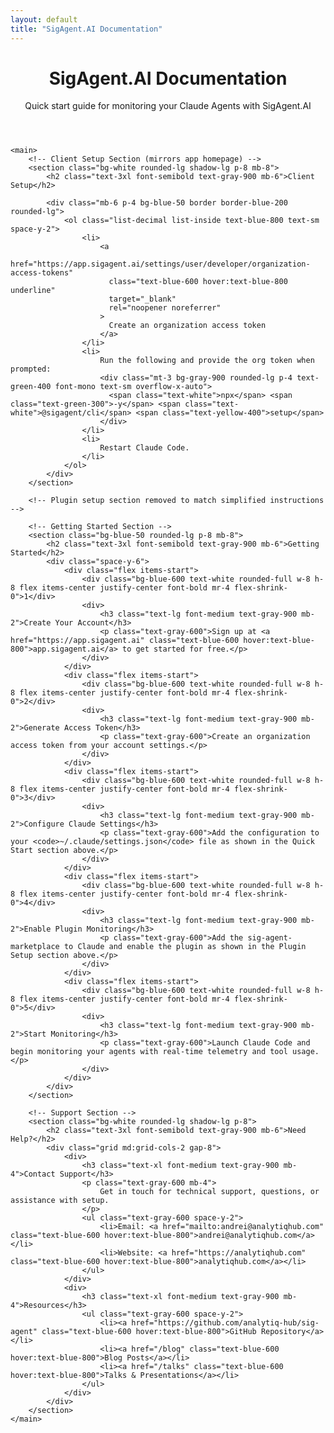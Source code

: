 ```yaml
---
layout: default
title: "SigAgent.AI Documentation"
---
```


<div class="max-w-4xl mx-auto px-4 sm:px-6 md:px-8 py-8">
    <header class="mb-8">
        <h1 class="text-4xl font-bold text-gray-900 mb-4">SigAgent.AI Documentation</h1>
        <p class="text-xl text-gray-600">
            Quick start guide for monitoring your Claude Agents with SigAgent.AI
        </p>
    </header>

    <main>
        <!-- Client Setup Section (mirrors app homepage) -->
        <section class="bg-white rounded-lg shadow-lg p-8 mb-8">
            <h2 class="text-3xl font-semibold text-gray-900 mb-6">Client Setup</h2>

            <div class="mb-6 p-4 bg-blue-50 border border-blue-200 rounded-lg">
                <ol class="list-decimal list-inside text-blue-800 text-sm space-y-2">
                    <li>
                        <a 
                          href="https://app.sigagent.ai/settings/user/developer/organization-access-tokens"
                          class="text-blue-600 hover:text-blue-800 underline"
                          target="_blank"
                          rel="noopener noreferrer"
                        >
                          Create an organization access token
                        </a>
                    </li>
                    <li>
                        Run the following and provide the org token when prompted:
                        <div class="mt-3 bg-gray-900 rounded-lg p-4 text-green-400 font-mono text-sm overflow-x-auto">
                          <span class="text-white">npx</span> <span class="text-green-300">-y</span> <span class="text-white">@sigagent/cli</span> <span class="text-yellow-400">setup</span>
                        </div>
                    </li>
                    <li>
                        Restart Claude Code.
                    </li>
                </ol>
            </div>
        </section>

        <!-- Plugin setup section removed to match simplified instructions -->

        <!-- Getting Started Section -->
        <section class="bg-blue-50 rounded-lg p-8 mb-8">
            <h2 class="text-3xl font-semibold text-gray-900 mb-6">Getting Started</h2>
            <div class="space-y-6">
                <div class="flex items-start">
                    <div class="bg-blue-600 text-white rounded-full w-8 h-8 flex items-center justify-center font-bold mr-4 flex-shrink-0">1</div>
                    <div>
                        <h3 class="text-lg font-medium text-gray-900 mb-2">Create Your Account</h3>
                        <p class="text-gray-600">Sign up at <a href="https://app.sigagent.ai" class="text-blue-600 hover:text-blue-800">app.sigagent.ai</a> to get started for free.</p>
                    </div>
                </div>
                <div class="flex items-start">
                    <div class="bg-blue-600 text-white rounded-full w-8 h-8 flex items-center justify-center font-bold mr-4 flex-shrink-0">2</div>
                    <div>
                        <h3 class="text-lg font-medium text-gray-900 mb-2">Generate Access Token</h3>
                        <p class="text-gray-600">Create an organization access token from your account settings.</p>
                    </div>
                </div>
                <div class="flex items-start">
                    <div class="bg-blue-600 text-white rounded-full w-8 h-8 flex items-center justify-center font-bold mr-4 flex-shrink-0">3</div>
                    <div>
                        <h3 class="text-lg font-medium text-gray-900 mb-2">Configure Claude Settings</h3>
                        <p class="text-gray-600">Add the configuration to your <code>~/.claude/settings.json</code> file as shown in the Quick Start section above.</p>
                    </div>
                </div>
                <div class="flex items-start">
                    <div class="bg-blue-600 text-white rounded-full w-8 h-8 flex items-center justify-center font-bold mr-4 flex-shrink-0">4</div>
                    <div>
                        <h3 class="text-lg font-medium text-gray-900 mb-2">Enable Plugin Monitoring</h3>
                        <p class="text-gray-600">Add the sig-agent-marketplace to Claude and enable the plugin as shown in the Plugin Setup section above.</p>
                    </div>
                </div>
                <div class="flex items-start">
                    <div class="bg-blue-600 text-white rounded-full w-8 h-8 flex items-center justify-center font-bold mr-4 flex-shrink-0">5</div>
                    <div>
                        <h3 class="text-lg font-medium text-gray-900 mb-2">Start Monitoring</h3>
                        <p class="text-gray-600">Launch Claude Code and begin monitoring your agents with real-time telemetry and tool usage.</p>
                    </div>
                </div>
            </div>
        </section>

        <!-- Support Section -->
        <section class="bg-white rounded-lg shadow-lg p-8">
            <h2 class="text-3xl font-semibold text-gray-900 mb-6">Need Help?</h2>
            <div class="grid md:grid-cols-2 gap-8">
                <div>
                    <h3 class="text-xl font-medium text-gray-900 mb-4">Contact Support</h3>
                    <p class="text-gray-600 mb-4">
                        Get in touch for technical support, questions, or assistance with setup.
                    </p>
                    <ul class="text-gray-600 space-y-2">
                        <li>Email: <a href="mailto:andrei@analytiqhub.com" class="text-blue-600 hover:text-blue-800">andrei@analytiqhub.com</a></li>
                        <li>Website: <a href="https://analytiqhub.com" class="text-blue-600 hover:text-blue-800">analytiqhub.com</a></li>
                    </ul>
                </div>
                <div>
                    <h3 class="text-xl font-medium text-gray-900 mb-4">Resources</h3>
                    <ul class="text-gray-600 space-y-2">
                        <li><a href="https://github.com/analytiq-hub/sig-agent" class="text-blue-600 hover:text-blue-800">GitHub Repository</a></li>
                        <li><a href="/blog" class="text-blue-600 hover:text-blue-800">Blog Posts</a></li>
                        <li><a href="/talks" class="text-blue-600 hover:text-blue-800">Talks & Presentations</a></li>
                    </ul>
                </div>
            </div>
        </section>
    </main>
</div>
